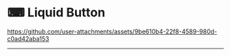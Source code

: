 ⌨ Liquid Button
=====

https://github.com/user-attachments/assets/9be610b4-22f8-4589-980d-c0ad42aba153

-----
